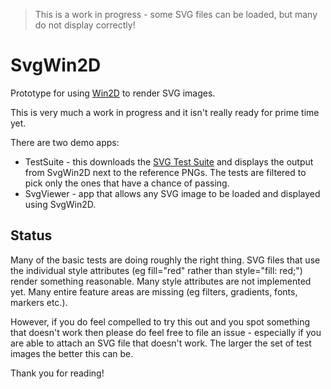 
> This is a work in progress - some SVG files can be loaded, but many do not display correctly!


# SvgWin2D

Prototype for using [Win2D](https://github.com/Microsoft/Win2D) to render SVG images.

This is very much a work in progress and it isn't really ready for prime time yet.

There are two demo apps:

* TestSuite - this downloads the [SVG Test Suite](http://www.w3.org/Graphics/SVG/Test/20110816/harness/htmlObjectApproved/index.html) and displays the output from SvgWin2D next to the reference PNGs.  The tests are filtered to pick only the ones that have a chance of passing.
* SvgViewer - app that allows any SVG image to be loaded and displayed using SvgWin2D.

## Status

Many of the basic tests are doing roughly the right thing.  SVG files that use the individual style attributes (eg fill="red" rather than style="fill: red;") render something reasonable.  Many style attributes are not implemented yet.  Many entire feature areas are missing (eg filters, gradients, fonts, markers etc.).

However, if you do feel compelled to try this out and you spot something that doesn't work then please do feel free to file an issue - especially if you are able to attach an SVG file that doesn't work.  The larger the set of test images the better this can be.

Thank you for reading!
